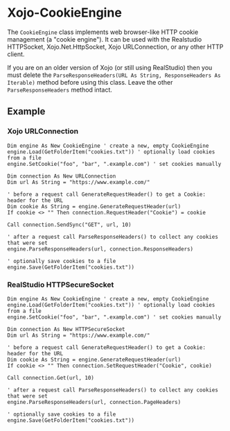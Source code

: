 # Xojo-CookieEngine

The `CookieEngine` class implements web browser-like HTTP cookie management (a "cookie engine"). It can be used with the Realstudio HTTPSocket, Xojo.Net.HttpSocket, Xojo URLConnection, or any other HTTP client.

If you are on an older version of Xojo (or still using RealStudio) then you must delete the `ParseResponseHeaders(URL As String, ResponseHeaders As Iterable)` method before using this class. Leave the other `ParseResponseHeaders` method intact.

## Example

### Xojo URLConnection
```vbnet
Dim engine As New CookieEngine ' create a new, empty CookieEngine
engine.Load(GetFolderItem("cookies.txt")) ' optionally load cookies from a file
engine.SetCookie("foo", "bar", ".example.com") ' set cookies manually

Dim connection As New URLConnection
Dim url As String = "https://www.example.com/"

' before a request call GenerateRequestHeader() to get a Cookie: header for the URL
Dim cookie As String = engine.GenerateRequestHeader(url)
If cookie <> "" Then connection.RequestHeader("Cookie") = cookie

Call connection.SendSync("GET", url, 10)

' after a request call ParseResponseHeaders() to collect any cookies that were set
engine.ParseResponseHeaders(url, connection.ResponseHeaders)

' optionally save cookies to a file
engine.Save(GetFolderItem("cookies.txt"))

```

### RealStudio HTTPSecureSocket
```xojo
Dim engine As New CookieEngine ' create a new, empty CookieEngine
engine.Load(GetFolderItem("cookies.txt")) ' optionally load cookies from a file
engine.SetCookie("foo", "bar", ".example.com") ' set cookies manually

Dim connection As New HTTPSecureSocket
Dim url As String = "https://www.example.com/"

' before a request call GenerateRequestHeader() to get a Cookie: header for the URL
Dim cookie As String = engine.GenerateRequestHeader(url)
If cookie <> "" Then connection.SetRequestHeader("Cookie", cookie)

Call connection.Get(url, 10)

' after a request call ParseResponseHeaders() to collect any cookies that were set
engine.ParseResponseHeaders(url, connection.PageHeaders)

' optionally save cookies to a file
engine.Save(GetFolderItem("cookies.txt"))
```
